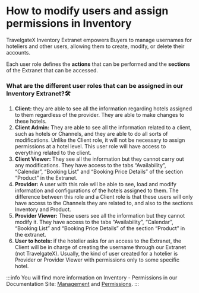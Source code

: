 ﻿---
sidebar_position: 2
---

# How to modify users and assign permissions in Inventory


TravelgateX Inventory Extranet empowers Buyers to manage usernames for hoteliers and other users, allowing them to create, modify, or delete their accounts.

Each user role defines the **actions** that can be performed and the **sections** of the Extranet that can be accessed.

### What are the different user roles that can be assigned in our Inventory Extranet?🛠️
1. **Client:** they are able to see all the information regarding hotels assigned to them regardless of the provider. They are able to make changes to these hotels.
1. **Client Admin:** They are able to see all the information related to a client, such as hotels or Channels, and they are able to do all sorts of modifications. Unlike the Client role, it will not be necessary to assign permissions at a hotel level. This user role will have access to everything related to the client.
1. **Client Viewer:** They see all the information but they cannot carry out any modifications. They have access to the tabs “Availability”, “Calendar”, “Booking List” and “Booking Price Details” of the section “Product” in the Extranet.
1. **Provider:** A user with this role will be able to see, load and modify information and configurations of the hotels assigned to them. The difference between this role and a Client role is that these users will only have access to the Channels they are related to, and also to the sections Inventory and Product.
1. **Provider Viewer:** These users see all the information but they cannot modify it. They have access to the tabs “Availability”, “Calendar”, “Booking List” and “Booking Price Details” of the section “Product” in the extranet.
1. **User to hotels:** if the hotelier asks for an access to the Extranet, the Client will be in charge of creating the username through our Extranet (not TravelgateX). Usually, the kind of user created for a hotelier is Provider or Provider Viewer with permissions only to some specific hotel.

:::info
You will find more information on Inventory - Permissions in our Documentation Site: [Management](https://docs.travelgatex.com/inventory-x/extranet/tools/manage/) and [Permissions](https://docs.travelgatex.com/inventory-x/extranet/tools/permissions/).
:::